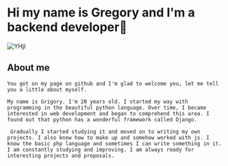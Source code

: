 # Hi my name is Gregory and I'm a backend developer👋
![YHjl](https://user-images.githubusercontent.com/76473073/167352645-91c14b58-1ef4-434d-ac56-28ad2c3c873f.gif)
## About me
```
You got on my page on github and I'm glad to welcome you, let me tell you a little about myself.

My name is Grigory. I'm 20 years old. I started my way with programming in the beautiful python language. Over time, I became interested in web development and began to comprehend this area. I found out that python has a wonderful framework called Django.

 Gradually I started studying it and moved on to writing my own projects. I also know how to make up and somehow worked with js. I know the basic php language and sometimes I can write something in it. I am constantly studying and improving. I am always ready for interesting projects and proposals.
```
